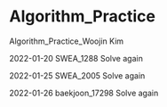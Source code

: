 # Algorithm_Practice
Algorithm_Practice_Woojin Kim


2022-01-20  SWEA_1288 Solve again

2022-01-25  SWEA_2005 Solve again

2022-01-26  baekjoon_17298 Solve again
